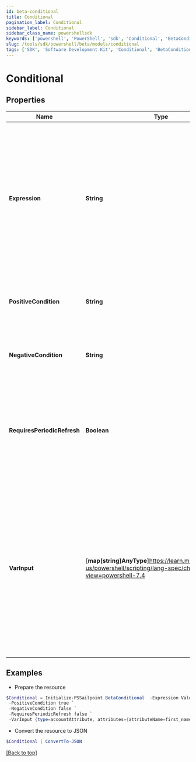 ```yaml
---
id: beta-conditional
title: Conditional
pagination_label: Conditional
sidebar_label: Conditional
sidebar_class_name: powershellsdk
keywords: ['powershell', 'PowerShell', 'sdk', 'Conditional', 'BetaConditional'] 
slug: /tools/sdk/powershell/beta/models/conditional
tags: ['SDK', 'Software Development Kit', 'Conditional', 'BetaConditional']
---
```



# Conditional

## Properties

Name | Type | Description | Notes
------------ | ------------- | ------------- | -------------
**Expression** | **String** | A comparison statement that follows the structure of `ValueA eq ValueB` where `ValueA` and `ValueB` are static strings or outputs of other transforms.   The `eq` operator is the only valid comparison | [required]
**PositiveCondition** | **String** | The output of the transform if the expression evalutes to true | [required]
**NegativeCondition** | **String** | The output of the transform if the expression evalutes to false | [required]
**RequiresPeriodicRefresh** | **Boolean** | A value that indicates whether the transform logic should be re-evaluated every evening as part of the identity refresh process | [optional] [default to $false]
**VarInput** | [**map[string]AnyType**]https://learn.microsoft.com/en-us/powershell/scripting/lang-spec/chapter-04?view=powershell-7.4 | This is an optional attribute that can explicitly define the input data which will be fed into the transform logic. If input is not provided, the transform will take its input from the source and attribute combination configured via the UI. | [optional] 

## Examples

- Prepare the resource
```powershell
$Conditional = Initialize-PSSailpoint.BetaConditional  -Expression ValueA eq ValueB `
 -PositiveCondition true `
 -NegativeCondition false `
 -RequiresPeriodicRefresh false `
 -VarInput {type=accountAttribute, attributes={attributeName=first_name, sourceName=Source}}
```

- Convert the resource to JSON
```powershell
$Conditional | ConvertTo-JSON
```


[[Back to top]](#) 

